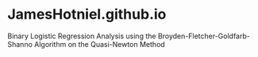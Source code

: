 # JamesHotniel.github.io
Binary Logistic Regression Analysis using the Broyden-Fletcher-Goldfarb-Shanno Algorithm on the Quasi-Newton Method
